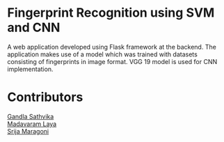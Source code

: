 # Fingerprint Recognition using SVM and CNN
A web application developed using Flask framework at the backend. The application makes use of a model which was trained with datasets consisting of fingerprints in image format. VGG 19 model is used for CNN implementation.

# Contributors
<a href="https://www.linkedin.com/in/sathvika-gandla-0b5994227/" target="_blank">Gandla Sathvika</a><br>
<a href="https://github.com/laya-2002" target="_blank">Madavaram Laya</a><br>
<a href="https://github.com/srija-252" target="_blank">Srija Maragoni</a>
